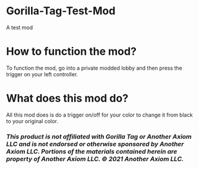 # Gorilla-Tag-Test-Mod
A test mod

# How to function the mod?
To function the mod, go into a private modded lobby and then press the trigger on your left controller.

# What does this mod do?
All this mod does is do a trigger on/off  for your color to change it from black to your original color.

### <i>This product is not affiliated with Gorilla Tag or Another Axiom LLC and is not endorsed or otherwise sponsored by Another Axiom LLC. Portions of the materials contained herein are property of Another Axiom LLC. © 2021 Another Axiom LLC.</i>
